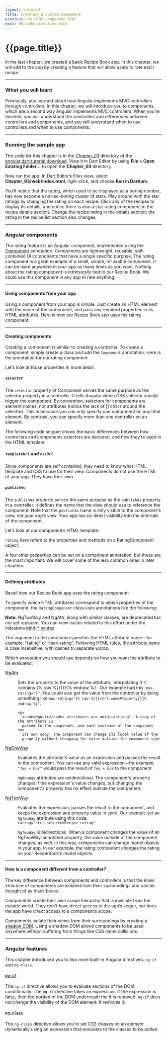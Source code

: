 ```yaml
---
layout: tutorial
title: Creating a Custom Component
previous: 04-ch02-component.html
next: 06-ch04-directive.html
---
```


# {{page.title}}

<p>In the last chapter, we created a basic Recipe Book app. In this
chapter, we will add to the app by creating a feature that will allow
users to rate each recipe.</p>

<hr />

<h3 id="what-you-will-learn">What you will learn</h3>
<p>Previously, you learned about how Angular implements MVC controllers
through controllers. In this chapter, we will introduce you to
components, which are a second way Angular implements MVC controllers.
When you’re finished, you will understand the similarities and
differences between controllers and components, and you will understand
when to use controllers and when to use components.</p>

<hr class="spacer" />

<h3 id="running-the-sample-app">Running the sample app</h3>
<p>The code for this chapter is in the
<em><a href="https://github.com/angular/angular.dart.tutorial/tree/master/Chapter_03">
  Chapter_03</a></em> directory of the
<a href="https://github.com/angular/angular.dart.tutorial/archive/master.zip">
  angular.dart.tutorial download</a>.
View it in Dart Editor by using
<strong>File &gt; Open Existing Folder...</strong> to open the
<strong>Chapter_03</strong> directory. </p>

<p>Now run the app. In Dart Editor’s Files view, select
<strong>Chapter_03/web/index.html</strong>, right-click, and choose
<strong>Run in Dartium</strong>.</p>

<p>You’ll notice that the rating, which used to be displayed as a boring
number, has now become a not-so-boring cluster of stars. Play around
with the star ratings by changing the rating on each recipe. Click any
of the recipes to display its details, and notice there is also a star
rating component in the recipe details section. Change the recipe rating
in the details section; the rating in the recipe list section also
changes.</p>

<!--
PENDING: We should add screenshots here.
![TEXT GOES HERE](img/ch03-1.png) &nbsp; &nbsp; &nbsp; ![TEXT GOES HERE](img/ch03-2.png)
-->

<hr class="spacer" />

<h3 id="angular-components">Angular components</h3>
<p>The rating feature is an Angular component, implemented using the
<a href="https://docs.angulardart.org/#angular-core-annotation.Component">
  Component</a> annotation. Components are lightweight, reusable,
self-contained UI components that have a single specific purpose. The
rating component is a great example of a small, simple, re-usable
component. It can be used anywhere in your app as many times as you
want. Nothing about the rating component is intrinsically tied to our
Recipe Book. We could use this component in any app to rate anything.</p>

<hr class="spacer" />

<h4 id="using-components-from-your-app">Using components from your app</h4>
<p>Using a component from your app is simple. Just create an HTML element
with the name of the component, and pass any required properties in as
HTML attributes. Here is how our Recipe Book app uses the rating
component.</p>

<script type="template/code">
<rating max-rating="5" rating="ctrl.selectedRecipe.rating"></rating>
</script>

<hr class="spacer" />

<h4 id="creating-components">Creating components</h4>
<p>Creating a component is similar to creating a controller. To create a
component, simply create a class and add the <code>Component</code>
annotation. Here is the annotation for our rating component:</p>

<script type="template/code">
@Component(
    selector: 'rating',
    templateUrl: 'packages/angular_dart_demo/rating/rating_component.html',
    cssUrl: 'packages/angular_dart_demo/rating/rating_component.css',
    publishAs: 'cmp')
class RatingComponent {...}
</script>

<p>Let’s look at those properties in more detail.</p>

<h5 id="selector"><code>selector</code></h5>
<p>The <code>selector</code> property of Component serves the same
purpose as the selector property in a controller. It tells Angular which
CSS selector should trigger the component. By convention, selectors for
components are element names, not attributes (notice the lack of []
chars around the selector). This is because you can only specify one
component on any html element. By contrast, you can specify more than
one controller on an element.</p>

<p>The following code snippet shows the basic differences between how
controllers and components selectors are declared, and how they’re used
in the HTML template.</p>

<!-- PENDING: The following code is a little weird. Make it a table? -->
<script type="template/code">
@Component(
    selector: 'rating',
    ...)

<rating></rating>

@Controller(
    selector: '[recipe-book]',
    ...)

<div recipe-book>
    ...
</div>
</script>

<h5 id="templateurl-and-cssurl"><code>templateUrl</code> and
<code>cssUrl</code></h5>
<p>Since components are self contained, they need to know what HTML
template and CSS to use for their view. Components do not use the HTML
of your app. They have their own.</p>

<h5 id="publishas"><code>publishAs</code></h5>
<p>The <code>publishAs</code> property serves the same purpose as the
<code>publishAs</code> property in a controller. It defines the name
that the view should use to reference the component. Note that the
<code>publishAs</code> name is only visible to the component’s view, not
your app’s view. Your app has no direct visibility into the internals of
the component.</p>

<p>Let’s look at our component’s HTML template:</p>

<script type="template/code">
<span class="stars"
      ng-if="cmp.rating != null"
      ng-repeat="star in cmp.stars"
      ng-click="cmp.handleClick(star)"
      ng-class="cmp.starClass(star)">
  {% raw %}{{cmp.starChar(star)}}{% endraw %}
</span>
</script>

<p><code>rating</code> here refers to the properties and methods on a
RatingComponent object.</p>

<p>A few other properties can be set on a component annotation, but these
are the most important. We will cover some of the less common ones in
later chapters.</p>

<hr class="spacer" />

<h4 id="defining-attributes">Defining attributes</h4>

<p>Recall how our Recipe Book app uses the rating component:</p>

<script type="template/code">
<rating max-rating="5" rating="ctrl.selectedRecipe.rating"></rating>
</script>

<p>To specify which HTML attributes correspond to which properties of the
component, the <code>RatingComponent</code> class uses annotations like the
following:</p>

<script type="template/code">
@NgTwoWay('rating')
  int rating;

@NgAttr('max-rating')
  set maxRating(String value) {...}
</script>

<aside class="alert alert-info">
<b>Note:</b>
NgTwoWay and NgAttr,
along with similar classes,
are deprecated but not yet replaced.
You can view issues related to this effort under the milestone
<a href="https://github.com/angular/angular.dart/issues?milestone=21">bind-*
syntax</a>.
</aside>

<p>The argument to the annotation specifies the HTML attribute name—for
example, “rating” or “max-rating”. Following HTML rules, the attribute
name is case insensitive, with dashes to separate words.</p>

<p>Which annotation you should use depends on how you want the attribute
to be evaluated:</p>

<dl>
<dt> <a href="https://docs.angulardart.org/#angular-core-annotation.NgAttr">NgAttr</a> </dt>
  <dd>
    <p>Sets the property to the value of the attribute, interpolating
      if it contains {% raw %}{{}}{% endraw %} . Our example had this:
      <code>max-rating="5"</code>. You could also get the value from the
      controller by doing something like
      <code>max-rating="{% raw %}{{ctrl.someProperty}}{% endraw %}"</code>.</p>

    <p>
      <code>NgAttr</code> attributes are unidirectional. A copy of the attribute is
      passed to the component, and each instance of the component has
      its own copy. The component can change its local value of the
      property without changing the value outside the component.</p>
  </dd>

<dt>
  <a href="https://docs.angulardart.org/#angular-core-annotation.NgOneWay">
    NgOneWay</a></dt>

<dd>
  <p>Evaluates the attribute's value as an expression and passes the
    result to the component. You can use any valid expression—for
    example, <code>"foo + bar"</code> would pass the result of
    <code>foo + bar</code> to the component.</p>

  <p><code>NgOneWay</code> attributes are unidirectional. The component's property
    changes if the expression's value changes, but changing the
    component's property has no effect outside the component.</p>
</dd>

<dt>
  <a href="https://docs.angulardart.org/#angular-core-annotation.NgTwoWay">
    NgTwoWay</a></dt>

<dd>
  <p>Evaluates the expression, passes the result to the component, and
    keeps the expression and property value in sync. Our example set an
    <code>NgTwoWay</code> attribute using this code:
    <code>rating="ctrl.selectedRecipe.rating"</code></p>

  <p><code>NgTwoWay</code> is bidirectional. When a component changes the value of an
    NgTwoWay-annotated property, the value outside of the component
    changes, as well. In this way, components can change model objects
    in your app. In our example, the rating component changes the rating
    on your RecipeBook’s model objects.</p>
</dd>
</dl>

<hr class="spacer" />

<h4 id="how-is-a-component-different-from-a-controller">How is a component
different from a controller?</h4>

<p>The key difference between components and controllers is that the inner
structure of components are isolated from their surroundings and can be
thought of as black boxes.</p>

<p>Components create their own scope hierarchy that is invisible from the
outside world. They don’t have direct access to the app’s scope, nor
does the app have direct access to a component’s scope.</p>

<p>Components isolate their views from their surroundings by creating a
<a href="http://www.google.com/url?q=http%3A%2F%2Fwww.w3.org%2FTR%2Fshadow-dom%2F&amp;sa=D&amp;sntz=1&amp;usg=AFQjCNF9dpDWirbbvI2JasCRd9Qs1jUg9A">
  shadow DOM</a>. Using a shadow DOM allows components to be used
anywhere without suffering from things like CSS name collisions.</p>

<hr class="spacer" />

<h3 id="angular-features">Angular features</h3>
<p>This chapter introduced you to two more built-in Angular directives:
<code>ng-if</code> and <code>ng-class</code>.</p>

<h4 id="ng-ifhttpciangularjsorgviewdartjobangulardart-masterjavadocangulardirectivengifdirectivehtml">
<a href="https://docs.angulardart.org/#angular-directive.NgIf">
  <code>ng-if</code></a></h4>
<p>The <code>ng-if</code> directive allows you to evaluate sections of the
DOM conditionally. The <code>ng-if</code> directive takes an expression.
If the expression is false, then the portion of the DOM underneath the
if is removed. <code>ng-if</code> does not change the visibility of the
DOM element. It removes it.</p>

<h4 id="ng-classhttpciangularjsorgviewdartjobangulardart-masterjavadocangulardirectivengclassdirectivehtml">
<a href="https://docs.angulardart.org/#angular-directive.NgClass">
  <code>ng-class</code></a></h4>
<p>The <code>ng-class</code> directive allows you to set CSS classes on an
element dynamically using an expression that evaluates to the classes to
be added.</p>
